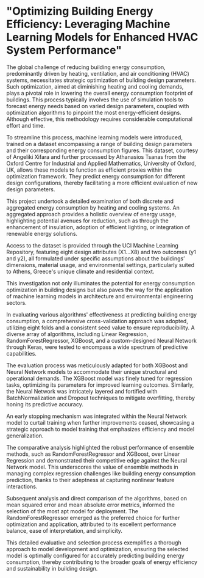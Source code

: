 # "Optimizing Building Energy Efficiency: Leveraging Machine Learning Models for Enhanced HVAC System Performance"
 
The global challenge of reducing building energy consumption, predominantly driven by heating, ventilation, and air conditioning (HVAC) systems, necessitates strategic optimization of building design parameters. Such optimization, aimed at diminishing heating and cooling demands, plays a pivotal role in lowering the overall energy consumption footprint of buildings. This process typically involves the use of simulation tools to forecast energy needs based on varied design parameters, coupled with optimization algorithms to pinpoint the most energy-efficient designs. Although effective, this methodology requires considerable computational effort and time.

To streamline this process, machine learning models were introduced, trained on a dataset encompassing a range of building design parameters and their corresponding energy consumption figures. This dataset, courtesy of Angeliki Xifara and further processed by Athanasios Tsanas from the Oxford Centre for Industrial and Applied Mathematics, University of Oxford, UK, allows these models to function as efficient proxies within the optimization framework. They predict energy consumption for different design configurations, thereby facilitating a more efficient evaluation of new design parameters.

This project undertook a detailed examination of both discrete and aggregated energy consumption by heating and cooling systems. An aggregated approach provides a holistic overview of energy usage, highlighting potential avenues for reduction, such as through the enhancement of insulation, adoption of efficient lighting, or integration of renewable energy solutions.

Access to the dataset is provided through the UCI Machine Learning Repository, featuring eight design attributes (X1...X8) and two outcomes (y1 and y2), all formulated under specific assumptions about the buildings’ dimensions, material usage, and environmental settings, particularly suited to Athens, Greece's unique climate and residential context.

This investigation not only illuminates the potential for energy consumption optimization in building designs but also paves the way for the application of machine learning models in architecture and environmental engineering sectors. 

In evaluating various algorithms' effectiveness at predicting building energy consumption, a comprehensive cross-validation approach was adopted, utilizing eight folds and a consistent seed value to ensure reproducibility. A diverse array of algorithms, including Linear Regression, RandomForestRegressor, XGBoost, and a custom-designed Neural Network through Keras, were tested to encompass a wide spectrum of predictive capabilities.

The evaluation process was meticulously adapted for both XGBoost and Neural Network models to accommodate their unique structural and operational demands. The XGBoost model was finely tuned for regression tasks, optimizing its parameters for improved learning outcomes. Similarly, the Neural Network was intricately layered and fortified with BatchNormalization and Dropout techniques to mitigate overfitting, thereby honing its predictive accuracy.

An early stopping mechanism was integrated within the Neural Network model to curtail training when further improvements ceased, showcasing a strategic approach to model training that emphasizes efficiency and model generalization.

The comparative analysis highlighted the robust performance of ensemble methods, such as RandomForestRegressor and XGBoost, over Linear Regression and demonstrated their competitive edge against the Neural Network model. This underscores the value of ensemble methods in managing complex regression challenges like building energy consumption prediction, thanks to their adeptness at capturing nonlinear feature interactions.

Subsequent analysis and direct comparison of the algorithms, based on mean squared error and mean absolute error metrics, informed the selection of the most apt model for deployment. The RandomForestRegressor emerged as the preferred choice for further optimization and application, attributed to its excellent performance balance, ease of interpretation, and simplicity.

This detailed evaluative and selection process exemplifies a thorough approach to model development and optimization, ensuring the selected model is optimally configured for accurately predicting building energy consumption, thereby contributing to the broader goals of energy efficiency and sustainability in building design.
